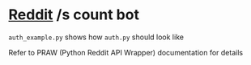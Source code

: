 # [Reddit](https://reddit.com) /s count bot
`auth_example.py` shows how `auth.py` should look like

Refer to PRAW (Python Reddit API Wrapper) documentation for details
